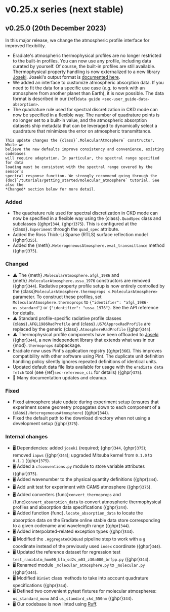 # v0.25.x series (next stable)

## v0.25.0 (20th December 2023)

In this major release, we change the atmospheric profile interface for improved
flexibility.

* Eradiate's atmospheric thermophysical profiles are no longer restricted to
  the built-in profiles. You can now use any profile, including data curated by
  yourself. Of course, the built-in profiles are still available.
  Thermophysical property handling is now externalized to a new library
  [Joseki](https://github.com/rayference/joseki). Joseki's output format is
  [documented here](https://rayference.github.io/joseki/2.5/explanation/#dataset-schema).
* We added an interface to customize atmospheric absorption data. If you need to
  fit the data for a specific use case (*e.g.* to work with an atmosphere from
  another planet than Earth), it is now possible. The data format is described
  in our {ref}`data guide <sec-user_guide-data-absorption>`.
* The quadrature rule used for spectral discretization in CKD mode can now be
  specified in a flexible way. The number of quadrature points is no longer set
  to a built-in value, and the atmospheric absorption datasets ship metadata
  that can be leveraged to dynamically select a quadrature that minimizes the
  error on atmospheric transmittance.

```{important}
This update changes the {class}`.MolecularAtmosphere` constructor. While we
believe the new defaults improve consistency and convenience, existing codebases
will require adaptation. In particular, the spectral range specified for data
loading must be consistent with the spectral range covered by the sensor's
spectral response function. We strongly recommend going through the
{doc}`/tutorials/getting_started/molecular_atmosphere` tutorial. See also the
*Changed* section below for more detail.
```

### Added

* The quadrature rule used for spectral discretization in CKD mode can now be
  specified in a flexible way using the {class}`.QuadSpec` class and subclasses
  ({ghpr}`344`, {ghpr}`375`). This is configured at the {class}`.Experiment`
  through the `quad_spec` attribute.
* Added the Ross Thick-Li Sparse (RTLS) surface reflection model ({ghpr}`355`).
* Added the {meth}`.HeterogeneousAtmosphere.eval_transmittance` method
  ({ghpr}`375`).

### Changed

* ⚠️ The {meth}`.MolecularAtmosphere.afgl_1986` and
  {meth}`.MolecularAtmosphere.ussa_1976` constructors are removed ({ghpr}`344`).
  Radiative property profile setup is now entirely controlled by the
  {class}`MolecularAtmosphere.thermoprops <.MolecularAtmosphere>` parameter.
  To construct these profiles, set ``MolecularAtmosphere.thermoprops`` to
  `{"identifier": "afgl_1986-us_standard"}` or `{"identifier": "ussa_1976"}`.
  See the API reference for details.
* ⚠️ Standard profile-specific radiative profile classes
  {class}`.AFGL1986RadProfile` and {class}`.US76ApproxRadProfile` are replaced
  by the generic {class}`.AtmosphereRadProfile` ({ghpr}`344`).
* ⚠️ Thermophysical profile components have been offloaded to
  [Joseki](https://github.com/rayference/joseki) ({ghpr}`344`), a new
  independent library that extends what was in our {mod}`.thermoprops`
  subpackage.
* Eradiate now uses Pint's application registry ({ghpr}`366`). This improves
  compatibility with other software using Pint. The duplicate unit definition
  handling policy silently ignores repeated definitions of identical units.
* Updated default data file lists available for usage with the
  `eradiate data fetch` tool (see {ref}`sec-reference_cli` for details)
  ({ghpr}`375`).
* 📖 Many documentation updates and cleanup.

### Fixed

* Fixed atmosphere state update during experiment setup (ensures that experiment
  scene geometry propagates down to each component of a
  {class}`.HeterogeneousAtmosphere`) ({ghpr}`344`).
* Fixed the default path to the download directory when not using a development
  setup ({ghpr}`375`).

### Internal changes

* 🖥️ Dependencies: added `joseki` (required; {ghpr}`344`, {ghpr}`375`); removed
  `iapws` ({ghpr}`344`); upgraded Mitsuba kernel from `0.1.0` to `0.1.1`
  ({ghpr}`375`).
* 🖥️ Added a `cfconventions.py` module to store variable attributes ({ghpr}`375`).
* 🖥️ Added wavenumber to the physical quantity definitions ({ghpr}`344`).
* 🖥️ Add unit test for experiment with CAMS atmosphere ({ghpr}`375`).
* 🖥️ Added converters {func}`convert_thermoprops` and
  {func}`convert_absorption_data` to convert atmospheric thermophysical profiles
  and absorption data specifications ({ghpr}`344`).
* 🖥️ Added function {func}`.locate_absorption_data` to locate the absorption
  data on the Eradiate online stable data store corresponding to a given
  codename and wavelength range ({ghpr}`344`).
* 🖥️ Added interpolated-related exception types ({ghpr}`344`).
* 🖥️ Modified the `.AggregateCKDQuad` pipeline step to work with a `g` coordinate
  instead of the previously used `index` coordinate ({ghpr}`344`).
* 🖥️ Updated the reference dataset for regression test
  `test_rami4atm_hom00_bla_sd2s_m03_z30a000_brfpp.py` ({ghpr}`344`).
* 🖥️ Renamed module `_molecular_atmosphere.py` to `_molecular.py` ({ghpr}`344`).
* 🖥️ Modified `BinSet` class methods to take into account quadrature
  specifications ({ghpr}`344`).
* 🖥️ Defined two convenient pytest fixtures for molecular atmospheres:
  `us_standard_mono` and `us_standard_ckd_550nm` ({ghpr}`344`).
* 🖥️ Our codebase is now linted using [Ruff](https://github.com/astral-sh/ruff).
